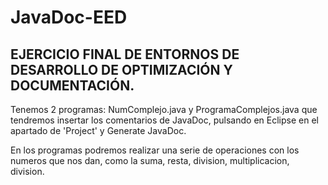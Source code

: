 # JavaDoc-EED
## EJERCICIO FINAL DE ENTORNOS DE DESARROLLO DE OPTIMIZACIÓN Y DOCUMENTACIÓN.

 Tenemos 2 programas: NumComplejo.java y ProgramaComplejos.java que tendremos insertar los comentarios de JavaDoc, pulsando en Eclipse en el apartado de 'Project' y Generate JavaDoc.
 
 En los programas podremos realizar una serie de operaciones con los numeros que nos dan, como la suma, resta, division, multiplicacion, division.
 
